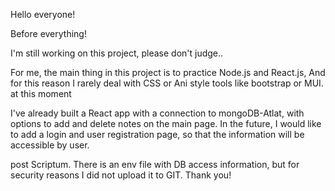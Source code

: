 Hello everyone!

Before everything!

I'm still working on this project, please don't judge..

For me, the main thing in this project is to practice Node.js and React.js,
And for this reason I rarely deal with CSS or Ani style tools like bootstrap or MUI. at this moment

I've already built a React app with a connection to mongoDB-Atlat, with options to add and delete notes on the main page.
In the future, I would like to add a login and user registration page, so that the information will be accessible by user.

post Scriptum. There is an env file with DB access information, but for security reasons I did not upload it to GIT.
Thank you!


